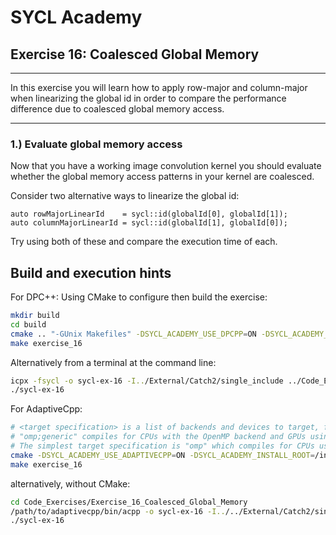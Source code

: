 # SYCL Academy

## Exercise 16: Coalesced Global Memory
---

In this exercise you will learn how to apply row-major and column-major when
linearizing the global id in order to compare the performance difference due to
coalesced global memory access.

---

### 1.) Evaluate global memory access

Now that you have a working image convolution kernel you should evaluate whether the
global memory access patterns in your kernel are coalesced.

Consider two alternative ways to linearize the global id:

```
auto rowMajorLinearId    = sycl::id(globalId[0], globalId[1]);
auto columnMajorLinearId = sycl::id(globalId[1], globalId[0]);
```

Try using both of these and compare the execution time of each.

## Build and execution hints

For DPC++:
Using CMake to configure then build the exercise:
```sh
mkdir build
cd build
cmake .. "-GUnix Makefiles" -DSYCL_ACADEMY_USE_DPCPP=ON -DSYCL_ACADEMY_ENABLE_SOLUTIONS=OFF -DCMAKE_C_COMPILER=icx -DCMAKE_CXX_COMPILER=icpx
make exercise_16
```
Alternatively from a terminal at the command line:
```sh
icpx -fsycl -o sycl-ex-16 -I../External/Catch2/single_include ../Code_Exercises/Exercise_16_Coalesced_Global_Memory/source.cpp
./sycl-ex-16
```

For AdaptiveCpp:
```sh
# <target specification> is a list of backends and devices to target, for example
# "omp;generic" compiles for CPUs with the OpenMP backend and GPUs using the generic single-pass compiler.
# The simplest target specification is "omp" which compiles for CPUs using the OpenMP backend.
cmake -DSYCL_ACADEMY_USE_ADAPTIVECPP=ON -DSYCL_ACADEMY_INSTALL_ROOT=/insert/path/to/adaptivecpp -DACPP_TARGETS="<target specification>" ..
make exercise_16
```
alternatively, without CMake:
```sh
cd Code_Exercises/Exercise_16_Coalesced_Global_Memory
/path/to/adaptivecpp/bin/acpp -o sycl-ex-16 -I../../External/Catch2/single_include --acpp-targets="<target specification>" source.cpp
./sycl-ex-16
```
